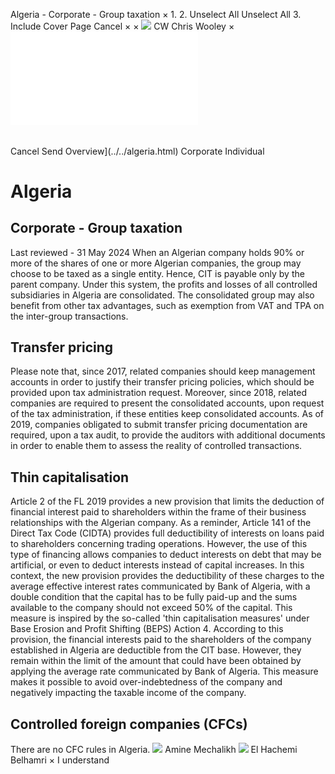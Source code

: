 Algeria - Corporate - Group taxation
×
1.
2.
Unselect All
Unselect All
3.
Include Cover Page
Cancel
×
×
![](../../-/media/world-wide-tax-summaries/attachments/global---chris-wooley.ashx%3Frev=ac5e5f3223b34096b1afc2a6009c7320&revision=ac5e5f32-23b3-4096-b1af-c2a6009c7320&hash=859B7ADC84DC2CBEC9760E9E6EE7DE6D0A8BFCDF)
CW
Chris Wooley
×
![](group-taxation.html)
######
Cancel
Send
Overview](../../algeria.html)
Corporate
Individual
# Algeria
## Corporate - Group taxation
Last reviewed - 31 May 2024
When an Algerian company holds 90% or more of the shares of one or more Algerian companies, the group may choose to be taxed as a single entity. Hence, CIT is payable only by the parent company. Under this system, the profits and losses of all controlled subsidiaries in Algeria are consolidated. The consolidated group may also benefit from other tax advantages, such as exemption from VAT and TPA on the inter-group transactions.
## Transfer pricing
Please note that, since 2017, related companies should keep management accounts in order to justify their transfer pricing policies, which should be provided upon tax administration request. Moreover, since 2018, related companies are required to present the consolidated accounts, upon request of the tax administration, if these entities keep consolidated accounts.
As of 2019, companies obligated to submit transfer pricing documentation are required, upon a tax audit, to provide the auditors with additional documents in order to enable them to assess the reality of controlled transactions.
## Thin capitalisation
Article 2 of the FL 2019 provides a new provision that limits the deduction of financial interest paid to shareholders within the frame of their business relationships with the Algerian company.
As a reminder, Article 141 of the Direct Tax Code (CIDTA) provides full deductibility of interests on loans paid to shareholders concerning trading operations. However, the use of this type of financing allows companies to deduct interests on debt that may be artificial, or even to deduct interests instead of capital increases.
In this context, the new provision provides the deductibility of these charges to the average effective interest rates communicated by Bank of Algeria, with a double condition that the capital has to be fully paid-up and the sums available to the company should not exceed 50% of the capital. This measure is inspired by the so-called 'thin capitalisation measures' under Base Erosion and Profit Shifting (BEPS) Action 4.
According to this provision, the financial interests paid to the shareholders of the company established in Algeria are deductible from the CIT base. However, they remain within the limit of the amount that could have been obtained by applying the average rate communicated by Bank of Algeria. This measure makes it possible to avoid over-indebtedness of the company and negatively impacting the taxable income of the company.
## Controlled foreign companies (CFCs)
There are no CFC rules in Algeria.
![](../../-/media/world-wide-tax-summaries/algeriaamine-mechalikhalgeria--amine-mechalikhjpg20230601100401057.ashx%3Frev=82c253c5d3a440bb90f025d21404b165&revision=82c253c5-d3a4-40bb-90f0-25d21404b165&hash=2B116F473DD01C48CB31AFB95BD5C816F318C61B)
Amine Mechalikh
![](../../-/media/world-wide-tax-summaries/attachments/algeria---el_hachemi_belhamri.ashx%3Frev=fe4e423b19b14c75ac70e78adc131cd0&revision=fe4e423b-19b1-4c75-ac70-e78adc131cd0&hash=D2F42E8B0B42B72DF8CE9CCB04505E546DE71121)
El Hachemi Belhamri
×
I understand